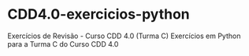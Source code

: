# CDD4.0-exercicios-python
Exercícios de Revisão - Curso CDD 4.0 (Turma C)
Exercícios em Python para a Turma C do Curso CDD 4.0

